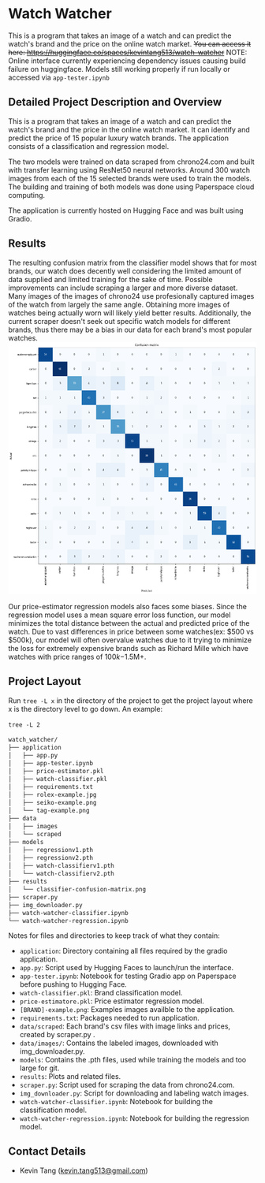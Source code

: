 # Watch Watcher
This is a program that takes an image of a watch and can predict the watch's brand and the price on the online watch market. 
~~You can access it here: https://huggingface.co/spaces/kevintang513/watch-watcher~~ 
NOTE: Online interface currently experiencing dependency issues causing build failure on huggingface. Models still working properly if run locally or accessed via `app-tester.ipynb`

## Detailed Project Description and Overview
This is a program that takes an image of a watch and can predict the watch's brand and the price in the online watch market. It can identify and predict the price of 15 popular luxury watch brands. The application consists of a classification and regression model. 

The two models were trained on data scraped from chrono24.com and built with transfer learning using ResNet50 neural networks. Around 300 watch images from each of the 15 selected brands were used to train the models. The building and training of both models was done using Paperspace cloud computing. 

The application is currently hosted on Hugging Face and was built using Gradio.
## Results
The resulting confusion matrix from the classifier model shows that for most brands, our watch does decently well considering the limited amount of data supplied and limited training for the sake of time. Possible improvements can include scraping a larger and more diverse dataset. Many images of the images of chrono24 use profesionally captured images of the watch from largely the same angle. Obtaining more images of watches being actually worn will likely yield better results. Additionally, the current scraper doesn't seek out specific watch models for different brands, thus there may be a bias in our data for each brand's most popular watches.
![Alt text](results/classifier-confusion-matrix.png)

Our price-estimator regression models also faces some biases. Since the regression model uses a mean square error loss function, our model minimizes the total distance between the actual and predicted price of the watch. Due to vast differences in price between some watches(ex: $500 vs $500k), our model will often overvalue watches due to it trying to minimize the loss for extremely expensive brands such as Richard Mille which have watches with price ranges of $100k-$1.5M+.
## Project Layout
Run `tree -L x` in the directory of the project to get the project layout where x is the directory level to go down. An example:

`tree -L 2`
```
watch_watcher/
├── application
│   ├── app.py
│   ├── app-tester.ipynb
│   ├── price-estimator.pkl
│   ├── watch-classifier.pkl
│   ├── requirements.txt
│   ├── rolex-example.jpg
│   ├── seiko-example.png
│   └── tag-example.png
├── data
│   ├── images
│   └── scraped
├── models
│   ├── regressionv1.pth
│   ├── regressionv2.pth
│   ├── watch-classifierv1.pth
│   └── watch-classifierv2.pth
├── results
│   └── classifier-confusion-matrix.png
├── scraper.py
├── img_downloader.py
├── watch-watcher-classifier.ipynb
└── watch-watcher-regression.ipynb
```

Notes for files and directories to keep track of what they contain:
 - `application`: Directory containing all files required by the gradio application.
  - `app.py`: Script used by Hugging Faces to launch/run the interface.
  - `app-tester.ipynb`: Notebook for testing Gradio app on Paperspace before pushing to Hugging Face.
  - `watch-classifier.pkl`: Brand classification model.
  - `price-estimatore.pkl`: Price estimator regression model.
  - `[BRAND]-example.png`: Examples images availble to the application.
  - `requirements.txt`: Packages needed to run application.
 - `data/scraped`: Each brand's csv files with image links and prices, created by scraper.py .
 - `data/images/`: Contains the labeled images, downloaded with img_downloader.py.
 - `models`: Contains the .pth files, used while training the models and too large for git.
 - `results`: Plots and related files.
 - `scraper.py`: Script used for scraping the data from chrono24.com.
 - `img_downloader.py`: Script for downloading and labeling watch images.
 - `watch-watcher-classifier.ipynb`: Notebook for building the classification model.
 - `watch-watcher-regression.ipynb`: Notebook for building the regression model.
## Contact Details
* Kevin Tang (kevin.tang513@gmail.com)

<!--

Template Notes: 
 - Markdown documentation and cheatsheets:
   - https://www.markdownguide.org/cheat-sheet/
   - https://github.com/adam-p/markdown-here/wiki/Markdown-Cheatsheet

-->

